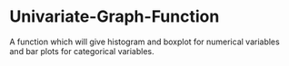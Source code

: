 # Univariate-Graph-Function
A function which will give histogram and boxplot for numerical variables and bar plots for categorical variables.
